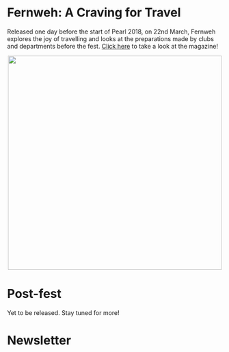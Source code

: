 <!-- TITLE: Pearl 2018 Magazine-->
<!-- SUBTITLE:   -->

# Fernweh: A Craving for Travel
Released one day before the start of Pearl 2018, on 22nd March, Fernweh explores the joy of travelling and looks at the preparations made by clubs and departments before the fest. [Click here](/news/fests/pearl-18/pre-fest) to take a look at the magazine!
<center>
<img src = "https://wiki.bits-hyd.org/uploads/news/fernweh-jc-pearl-18-mag-cover.jpg" width = 500px>
</center>

# Post-fest
Yet to be released. Stay tuned for more!

# Newsletter